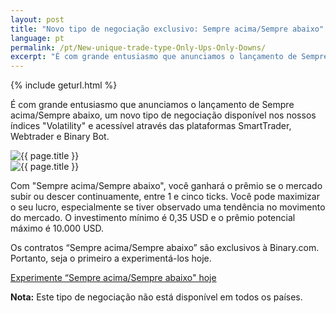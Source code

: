 ```yaml
---
layout: post
title: "Novo tipo de negociação exclusivo: Sempre acima/Sempre abaixo"
language: pt
permalink: /pt/New-unique-trade-type-Only-Ups-Only-Downs/
excerpt: "É com grande entusiasmo que anunciamos o lançamento de Sempre acima/Sempre abaixo, um novo tipo de negociação disponível nos nossos índices "Volatility" e acessível através das plataformas SmartTrader, Webtrader e Binary Bot...."
---
```

{% include geturl.html %}

É com grande entusiasmo que anunciamos o lançamento de Sempre acima/Sempre abaixo, um novo tipo de negociação disponível nos nossos índices "Volatility" e acessível através das plataformas SmartTrader, Webtrader e Binary Bot.

<div class="separator-lg"></div>
<div class="row justify-content-center">
    <div class="col-6 text-right">
        <img src="{{ '/images/runs/image4.png' | prepend: SourceUrl }}" alt="{{ page.title }}">
    </div>
    <div class="col-6 ">
        <img src="{{ '/images/runs/image7.png' | prepend: SourceUrl }}" alt="{{ page.title }}">
    </div>
</div>
<div class="separator-lg"></div>

Com "Sempre acima/Sempre abaixo", você ganhará o prêmio se o mercado subir ou descer continuamente, entre 1 e cinco ticks. Você pode maximizar o seu lucro, especialmente se tiver observado uma tendência no movimento do mercado. O investimento mínimo é 0,35 USD e o prêmio potencial máximo é 10.000 USD.

<div class="cta">
    <p>Os contratos “Sempre acima/Sempre abaixo” são exclusivos à Binary.com. Portanto, seja o primeiro a experimentá-los hoje.</p>
    <a class="button" href="https://www.binary.com/pt/trading.html?market=volidx&formname=runs&amount_type=stake&expiry_type=duration"><span>Experimente “Sempre acima/Sempre abaixo" hoje</span></a>
</div>

<strong>Nota:</strong> Este tipo de negociação não está disponível em todos os países.